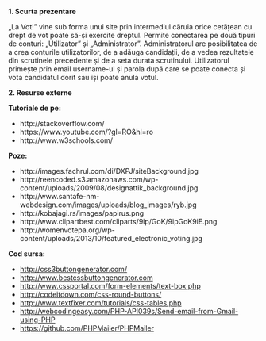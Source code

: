 <strong>1. Scurta prezentare </strong>
<p>        „La Vot!” vine sub forma unui site prin intermediul căruia orice cetățean cu drept de vot poate să-și exercite dreptul. Permite conectarea pe două tipuri de conturi: „Utilizator” și „Administrator”. Administratorul are posibilitatea de a crea conturile utilizatorilor, de a adăuga candidații, de a vedea rezultatele din scrutinele precedente și de a seta durata scrutinului. Utilizatorul primește prin email username-ul și parola după care se poate conecta și vota candidatul dorit sau își poate anula votul.</p>

<strong>2. Resurse externe </strong><p></p>
<strong> Tutoriale de pe: </strong>
 <ul>
    <li> http://stackoverflow.com/ </li>
    <li> https://www.youtube.com/?gl=RO&hl=ro </li>
    <li> http://www.w3schools.com/ </li>
  </ul>
  
  <strong> Poze: </strong>
   <ul>
      <li> http://images.fachrul.com/di/DXPJ/siteBackground.jpg </li>
      <li>	http://reencoded.s3.amazonaws.com/wp-content/uploads/2009/08/designattik_background.jpg</li>
      <li>	http://www.santafe-nm-webdesign.com/images/uploads/blog_images/ryb.jpg</li>
      <li>	http://kobajagi.rs/images/papirus.png</li>
      <li>	http://www.clipartbest.com/cliparts/9ip/GoK/9ipGoK9iE.png</li>
      <li>	http://womenvotepa.org/wp-content/uploads/2013/10/featured_electronic_voting.jpg</li>
   </ul>
  
  <strong> Cod sursa: </strong>
     <ul>
         <li>	http://css3buttongenerator.com/</li>
         <li>	http://www.bestcssbuttongenerator.com</li>
         <li>	http://www.cssportal.com/form-elements/text-box.php</li>
         <li>	http://codeitdown.com/css-round-buttons/</li>
         <li>	http://www.textfixer.com/tutorials/css-tables.php</li>
         <li>	http://webcodingeasy.com/PHP-API039s/Send-email-from-Gmail-using-PHP</li>
         <li>	https://github.com/PHPMailer/PHPMailer</li>
     </ul>
  
     
